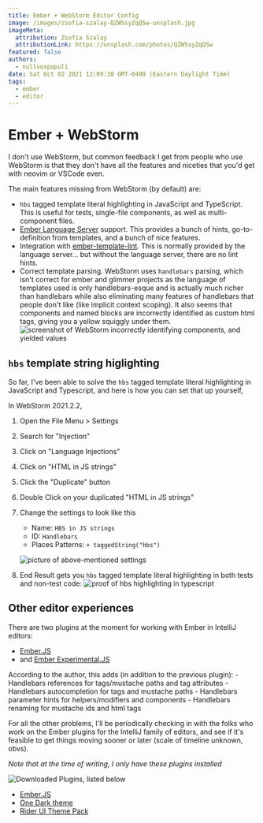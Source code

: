 ```yaml
---
title: Ember + WebStorm Editor Config
image: /images/zsofia-szalay-QZW5syZqQSw-unsplash.jpg
imageMeta:
  attribution: Zsofia Szalay
  attributionLink: https://unsplash.com/photos/QZW5syZqQSw
featured: false
authors:
  - nullvoxpopuli
date: Sat Oct 02 2021 12:09:38 GMT-0400 (Eastern Daylight Time)
tags:
  - ember
  - editor
---
```


# Ember + WebStorm

I don't use WebStorm, but common feedback I get from people who use WebStorm is that they don't have all the features and niceties that you'd get with neovim or VSCode even.

The main features missing from WebStorm (by default) are:
  - `hbs` tagged template literal highlighting in JavaScript and TypeScript. This is useful for tests, single-file components, as well as multi-component files.
  - [Ember Language Server](https://github.com/lifeart/ember-language-server) support. This provides a bunch of hints, go-to-definition from templates, and a bunch of nice features.
  - Integration with [ember-template-lint](https://github.com/ember-template-lint/ember-template-lint). This is normally provided by the language server... but without the language server, there are no lint hints.
  - Correct template parsing. WebStorm uses `handlebars` parsing, which isn't correct for ember and glimmer projects as the language of templates used is only handlebars-esque and is actually much richer than handlebars while also eliminating many features of handlebars that people don't like (like implicit context scoping). It also seems that components and named blocks are incorrectly identified as custom html tags, giving you a yellow squiggly under them.
    ![screenshot of WebStorm incorrectly identifying components, and yielded values](/images/webstorm/menu-component.png)

## `hbs` template string higlighting

  So far, I've been able to solve the `hbs` tagged template literal highlighting in JavaScript and Typescript, and here is how you can set that up yourself,

In WebStorm 2021.2.2,

1. Open the File Menu > Settings
2. Search for "Injection"
3. Click on "Language Injections"
4. Click on "HTML in JS strings"
5. Click the "Duplicate" button
6. Double Click on your duplicated "HTML in JS strings"
7. Change the settings to look like this

    - Name: `HBS in JS strings`
    - ID: `Handlebars`
    - Places Patterns: `+ taggedString("hbs")`

    ![picture of above-mentioned settings](/images/webstorm/hbs-injection-settings.png)

4. End Result gets you `hbs` tagged template literal highlighting in both tests and non-test code:
  ![proof of hbs highlighting in typescript](/images/webstorm/hbs-highlighting.png)

## Other editor experiences

There are two plugins at the moment for working with Ember in IntelliJ editors:
 - [Ember.JS](https://plugins.jetbrains.com/plugin/8049-ember-js)
 - and [Ember Experimental.JS](https://plugins.jetbrains.com/plugin/15499-ember-experimental-js)

  According to the author, this adds (in addition to the previous plugin):
    - Handlebars references for tags/mustache paths and tag attributes
    - Handlebars autocompletion for tags and mustache paths
    - Handlebars parameter hints for helpers/modifiers and components
    - Handlebars renaming for mustache ids and html tags


  For all the other problems, I'll be periodically checking in with the folks who work on the Ember plugins for the IntelliJ family of editors, and see if it's feasible to get things moving sooner or later (scale of timeline unknown, obvs).


_Note that at the time of writing, I only have these plugins installed_

![Downloaded Plugins, listed below](/images/webstorm/downloaded-plugins.png)

- [Ember.JS](https://plugins.jetbrains.com/plugin/8049-ember-js)
- [One Dark theme](https://plugins.jetbrains.com/plugin/11938-one-dark-theme)
- [Rider UI Theme Pack](https://plugins.jetbrains.com/plugin/13883-rider-ui-theme-pack)
